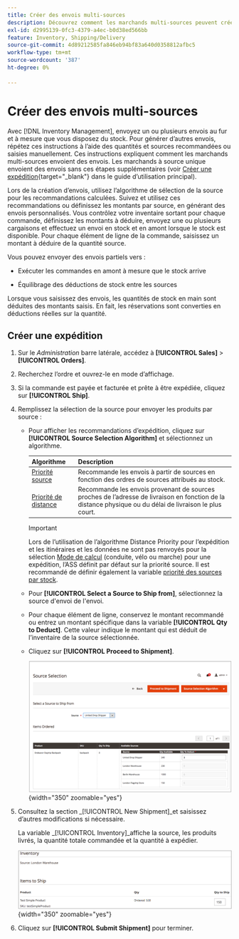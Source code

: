 ```yaml
---
title: Créer des envois multi-sources
description: Découvrez comment les marchands multi-sources peuvent créer et envoyer des envois.
exl-id: d2995139-0fc3-4379-a4ec-b0d38ed566bb
feature: Inventory, Shipping/Delivery
source-git-commit: 4d89212585fa846eb94bf83a640d0358812afbc5
workflow-type: tm+mt
source-wordcount: '387'
ht-degree: 0%

---
```


# Créer des envois multi-sources

Avec [!DNL Inventory Management], envoyez un ou plusieurs envois au fur et à mesure que vous disposez du stock. Pour générer d’autres envois, répétez ces instructions à l’aide des quantités et sources recommandées ou saisies manuellement. Ces instructions expliquent comment les marchands multi-sources envoient des envois. Les marchands à source unique envoient des envois sans ces étapes supplémentaires (voir [Créer une expédition](../stores-purchase/shipments.md#create-a-shipment){target="_blank"} dans le guide d’utilisation principal).

Lors de la création d’envois, utilisez l’algorithme de sélection de la source pour les recommandations calculées. Suivez et utilisez ces recommandations ou définissez les montants par source, en générant des envois personnalisés. Vous contrôlez votre inventaire sortant pour chaque commande, définissez les montants à déduire, envoyez une ou plusieurs cargaisons et effectuez un envoi en stock et en amont lorsque le stock est disponible. Pour chaque élément de ligne de la commande, saisissez un montant à déduire de la quantité source.

Vous pouvez envoyer des envois partiels vers :

- Exécuter les commandes en amont à mesure que le stock arrive

- Équilibrage des déductions de stock entre les sources

Lorsque vous saisissez des envois, les quantités de stock en main sont déduites des montants saisis. En fait, les réservations sont converties en déductions réelles sur la quantité.

## Créer une expédition

1. Sur le _Administration_ barre latérale, accédez à **[!UICONTROL Sales]** > **[!UICONTROL Orders]**.

1. Recherchez l’ordre et ouvrez-le en mode d’affichage.

1. Si la commande est payée et facturée et prête à être expédiée, cliquez sur **[!UICONTROL Ship]**.

1. Remplissez la sélection de la source pour envoyer les produits par source :

   - Pour afficher les recommandations d’expédition, cliquez sur **[!UICONTROL Source Selection Algorithm]** et sélectionnez un algorithme.

     | Algorithme | Description |
     |--|--|
     | [Priorité source](source-priority-algorithm.md) | Recommande les envois à partir de sources en fonction des ordres de sources attribués au stock. |
     | [Priorité de distance](distance-priority-algorithm.md) | Recommande les envois provenant de sources proches de l’adresse de livraison en fonction de la distance physique ou du délai de livraison le plus court. |

     >[!IMPORTANT]
     >
     >Lors de l’utilisation de l’algorithme Distance Priority pour l’expédition et les itinéraires et les données ne sont pas renvoyés pour la sélection [Mode de calcul](distance-priority-algorithm.md) (conduite, vélo ou marche) pour une expédition, l’ASS définit par défaut sur la priorité source. Il est recommandé de définir également la variable [priorité des sources par stock](stocks-prioritize-sources.md).


   - Pour  **[!UICONTROL Select a Source to Ship from]**, sélectionnez la source d&#39;envoi de l&#39;envoi.

   - Pour chaque élément de ligne, conservez le montant recommandé ou entrez un montant spécifique dans la variable **[!UICONTROL Qty to Deduct]**. Cette valeur indique le montant qui est déduit de l’inventaire de la source sélectionnée.

   - Cliquez sur **[!UICONTROL Proceed to Shipment]**.

     ![Sélectionnez une Source et saisissez une Quantité](assets/shipment-adobe-shipping-sources.png){width="350" zoomable="yes"}

1. Consultez la section _[!UICONTROL New Shipment]_et saisissez d’autres modifications si nécessaire.

   La variable _[!UICONTROL Inventory]_affiche la source, les produits livrés, la quantité totale commandée et la quantité à expédier.

   ![Détails du stock pour l’expédition, par exemple une livraison partielle](assets/inventory-shipment-details.png){width="350" zoomable="yes"}

1. Cliquez sur **[!UICONTROL Submit Shipment]** pour terminer.
